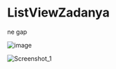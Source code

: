 # ListViewZadanya
ne gap

![image](https://user-images.githubusercontent.com/101037916/157092517-a8b30f08-34cc-4c3b-98ba-374aa5ebda1c.png)

![Screenshot_1](https://user-images.githubusercontent.com/101037916/157092802-53fd63ce-057a-4a5c-a66e-cdc94ed73c02.png)
